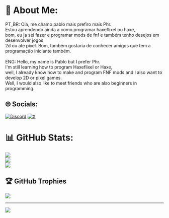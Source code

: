 # 💫 About Me:
PT_BR: Olá, me chamo pablo mais prefiro mais Phr. <br>Estou aprendendo ainda a como programar haxeflixel ou haxe,<br>bom, eu ja sei fazer e programar mods de fnf e também tenho desejos em desenvolver jogos<br>2d ou ate pixel. Bom, também gostaria de conhecer amigos que tem a programação iniciante também.<br><br>ENG: Hello, my name is Pablo but I prefer Phr.<br>I'm still learning how to program Haxeflixel or Haxe,<br>well, I already know how to make and program FNF mods and I also want to develop 2D or pixel games. <br>Well, I would also like to meet friends who are also beginners in programming.


## 🌐 Socials:
[![Discord](https://img.shields.io/badge/Discord-%237289DA.svg?logo=discord&logoColor=white)](https://discord.gg/825436932670488617) [![X](https://img.shields.io/badge/X-black.svg?logo=X&logoColor=white)](https://x.com/https://x.com/Phr10A) 
# 📊 GitHub Stats:
![](https://github-readme-stats.vercel.app/api?username=PhrGamerBR1692&theme=shadow_blue&hide_border=true&include_all_commits=false&count_private=false)<br/>
![](https://nirzak-streak-stats.vercel.app/?user=PhrGamerBR1692&theme=shadow_blue&hide_border=true)<br/>
![](https://github-readme-stats.vercel.app/api/top-langs/?username=PhrGamerBR1692&theme=shadow_blue&hide_border=true&include_all_commits=false&count_private=false&layout=compact)

## 🏆 GitHub Trophies
![](https://github-profile-trophy.vercel.app/?username=PhrGamerBR1692&theme=shadow_blue&no-frame=false&no-bg=true&margin-w=4)

---
[![](https://visitcount.itsvg.in/api?id=PhrGamerBR1692&icon=0&color=0)](https://visitcount.itsvg.in)

<!-- Proudly created with GPRM ( https://gprm.itsvg.in ) -->